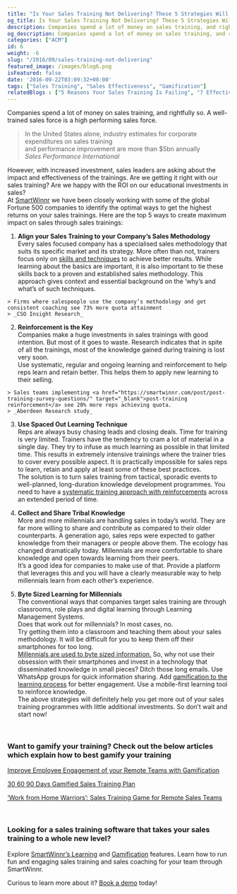 ```yaml
---
title: "Is Your Sales Training Not Delivering? These 5 Strategies Will Change That"
og_title: Is Your Sales Training Not Delivering? These 5 Strategies Will Change That
description: Companies spend a lot of money on sales training, and rightfully so. A well-trained sales force is a high performing sales force. However, with increased investment, sales leaders are asking about the impact and effectiveness of the trainings.
og_description: Companies spend a lot of money on sales training, and rightfully so. A well-trained sales force is a high performing sales force. However, with increased investment, sales leaders are asking about the impact and effectiveness of the trainings.
categories: ["ACM"]
id: 6
weight: -6
slug: "/2016/09/sales-training-not-delivering"
featured_image: /images/blog6.png
isFeatured: false
date: '2016-09-22T03:09:32+08:00'
tags: ["Sales Training", "Sales Effectiveness", "Gamification"]
relatedBlogs : ["5 Reasons Your Sales Training Is Failing", "7 Effective Ways to Increase Sales Effectiveness", "Why continuous training is important in sales?", "Ways to Challenge the Forgetting Curve", "Use Micro-Learning to Turbo-Charge your Sales Team"]
---
```



Companies spend a lot of money on sales training, and rightfully so. A well-trained sales force is a high performing sales force.  

> In the United States alone, industry estimates for corporate expenditures on sales training  
> <a id="more"></a>and performance improvement are more than $5bn annually  
> _Sales Performance International_

However, with increased investment, sales leaders are asking about the impact and effectiveness of the trainings. Are we getting it right with our sales training? Are we happy with the ROI on our educational investments in sales?  
At [SmartWinnr](https://smartwinnr.com) we have been closely working with some of the global Fortune 500 companies to identify the optimal ways to get the highest returns on your sales trainings. Here are the top 5 ways to create maximum impact on sales through sales trainings:

  1.  **Align your Sales Training to your Company’s Sales Methodology**  
  Every sales focused company has a specialised sales methodology that suits its specific market and its strategy. More often than not, trainers focus only on <a href="https://www.smartwinnr.com/post/7-selling-skills-that-are-essential-to-ace-remote-sales/" target="_blank">skills and techniques</a> to achieve better results. While learning about the basics are important, it is also important to tie these skills back to a proven and established sales methodology. This approach gives context and essential background on the ‘why’s and what’s of such techniques.

    > Firms where salespeople use the company’s methodology and get consistent coaching see 73% more quota attainment  
    > _CSO Insight Research_

  2.  **Reinforcement is the Key**  
  Companies make a huge investments in sales trainings with good intention. But most of it goes to waste. Research indicates that in spite of all the trainings, most of the knowledge gained during training is lost very soon.  
  Use systematic, regular and ongoing learning and reinforcement to help reps learn and retain better. This helps them to apply new learning to their selling.

    > Sales teams implementing <a href="https://smartwinnr.com/post/post-training-survey-questions/" target="_blank">post-training reinforcement</a> see 20% more reps achieving quota.  
    > _Aberdeen Research study_

  3.  **Use Spaced Out Learning Technique**  
  Reps are always busy chasing leads and closing deals. Time for training is very limited. Trainers have the tendency to cram a lot of material in a single day. They try to infuse as much learning as possible in that limited time. This results in extremely intensive trainings where the trainer tries to cover every possible aspect. It is practically impossible for sales reps to learn, retain and apply at least some of these best practices.  
  The solution is to turn sales training from tactical, sporadic events to well-planned, long-duration knowledge development programmes. You need to have a <a href="https://smartwinnr.com/post/spaced-repetition-and-microlearning-two-peas-in-a-pod/" target="_blank">systematic training approach with reinforcements</a> across an extended period of time.

  4.  **Collect and Share Tribal Knowledge**  
  More and more millennials are handling sales in today’s world. They are far more willing to share and contribute as compared to their older counterparts. A generation ago, sales reps were expected to gather knowledge from their managers or people above them. The ecology has changed dramatically today. Millennials are more comfortable to share knowledge and open towards learning from their peers.  
  It’s a good idea for companies to make use of that. Provide a platform that leverages this and you will have a clearly measurable way to help millennials learn from each other’s experience.

  5.  **Byte Sized Learning for Millennials**  
  The conventional ways that companies target sales training are through classrooms, role plays and digital learning through Learning Management Systems.  
  Does that work out for millennials? In most cases, no.  
  Try getting them into a classroom and teaching them about your sales methodology. It will be difficult for you to keep them off their smartphones for too long.  
  <a href="https://www.smartwinnr.com/post/microlearning-an-effective-way-to-train-millennials/" target="_blank">Millennials are used to byte sized information.</a> So, why not use their obsession with their smartphones and invest in a technology that disseminated knowledge in small pieces? Ditch those long emails. Use WhatsApp groups for quick information sharing. Add <a href="https://www.smartwinnr.com/post/gamification-and-employee-engagement/" target="_blank">gamification to the learning process</a> for better engagement. Use a mobile-first learning tool to reinforce knowledge.  
  The above strategies will definitely help you get more out of your sales training programmes with little additional investments. So don’t wait and start now!

<br>

### **Want to gamify your training? Check out the below articles which explain how to best gamify your training**

<a href="https://smartwinnr.com/post/improve-employee-engagement-of-your-remote-teams-with-gamification/" target="_blank">Improve Employee Engagement of your Remote Teams with Gamification</a>

<a href="https://smartwinnr.com/post/30-60-90-days-gamified-sales-training-plan/" target="_blank">30 60 90 Days Gamified Sales Training Plan</a>

<a href="https://smartwinnr.com/post/work-from-home-warriors-sales-training-game-for-remote-sales-teams/" target="_blank">‘Work from Home Warriors’: Sales Training Game for Remote Sales Teams</a>

<br>

### **Looking for a sales training software that takes your sales training to a whole new level?**

Explore <a href="https://www.smartwinnr.com/product/targeted-learning/" target="_blank">SmartWinnr’s Learning</a> and <a href="https://www.smartwinnr.com/product/gamification/" target="_blank">Gamification</a> features. Learn how to run fun and engaging sales training and sales coaching for your team through SmartWinnr.

Curious to learn more about it? <a href="https://www.smartwinnr.com/request-demo/" target="_blank">Book a demo</a> today!
